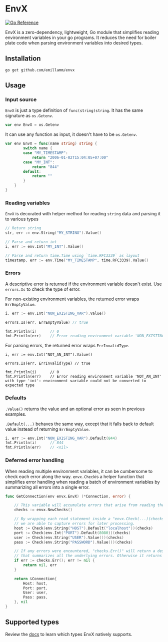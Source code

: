 # EnvX
[![Go Reference](https://pkg.go.dev/badge/github.com/emillamm/envx.svg)](https://pkg.go.dev/github.com/emillamm/envx)

EnvX is a zero-dependency, lightweight, Go module that simplifies reading environment variables in your go programs. It reduces the need for boiler plate code when parsing environment variables into desired types.

## Installation
```
go get github.com/emillamm/envx
```

## Usage
### Input source
`EnvX` is just a type definition of `func(string)string`. It has the same signature as `os.Getenv`.
```Go
var env EnvX = os.Getenv
```

It can use any function as input, it doesn't have to be `os.Getenv`. 
```Go
var env EnvX = func(name string) string {
        switch name {
        case "MY_TIMESTAMP":
            return "2006-01-02T15:04:05+07:00"
        case "MY_INT":
            return "844"
        default:
            return ""
        }
    }
}
```

### Reading variables
`EnvX` is decorated with helper method for reading `string` data and parsing it to various types
```Go
// Return string
str, err := env.String("MY_STRING").Value()

// Parse and return int
i, err := env.Int("MY_INT").Value()

// Parse and return time.Time using `time.RFC3339` as layout
timestamp, err := env.Time("MY_TIMESTAMP", time.RFC3339).Value()
```

### Errors
A descriptive error is returned if the environment variable doesn't exist.  Use `errors.Is` to check the type of error.

For non-existing environment variables, the returned error wraps `ErrEmptyValue`.
```Go
i, err := env.Int("NON_EXISTING_VAR").Value()

errors.Is(err, ErrEmptyValue) // true

fmt.Println(i)      // 0
fmt.Println(err)    // Error reading environment variable 'NON_EXISTING_VAR' with type 'int': environment variable does not exist
```

For parsing errors, the returned error wraps `ErrInvalidType`.
```
i, err := env.Int("NOT_AN_INT").Value()

errors.Is(err, ErrInvalidType) // true

fmt.Println(i)      // 0
fmt.Println(err)    // Error reading environment variable 'NOT_AN_INT' with type 'int': environment variable could not be converted to expected type
```

### Defaults
`.Value()` returns the value and an optional error as seen in previous examples.


`.Default(...)` behaves the same way, except that it falls back to default value instead of returning `ErrEmptyValue`.
```Go
i, err := env.Int("NON_EXISTING_VAR").Default(844)
fmt.Println(i)      // 844
fmt.Println(err)    // <nil>
```

### Deferred error handling
When reading multiple environment variables, it can be cumbersome to check each error along the way. `envx.Check`is a helper function that simplifies error handling when reading a batch of environment variables by summarizing all errors into a single error.

```Go
func GetConnection(env envx.EnvX) (*Connection, error) {

    // This variable will accumulate errors that arise from reading the following environment variables
    checks := envx.NewChecks()

    // By wrapping each read statement inside a "envx.Check(...)(checks)" expression
    // we are able to capture errors for later processing.
    host := Check(env.String("HOST").Default("localhost"))(checks)
    port := Check(env.Int("PORT").Default(8080))(checks)
    user := Check(env.String("USER").Value())(checks)
    pass := Check(env.String("PASSWORD").Value())(checks)

    // If any errors were encountered, "checks.Err()" will return a descriptive error
    // that summarizes all the underlying errors. Otherwise it returns nil.
    if err := checks.Err(); err != nil {
        return nil, err
    }

    return &Connection{
        Host: host,
        Port: port,
        User: user,
        Pass: pass,
    }, nil
}
```

## Supported types
Review the [docs](https://pkg.go.dev/github.com/emillamm/envx#EnvX) to learn which types EnvX natively supports.

